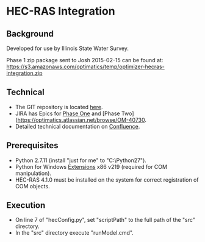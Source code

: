HEC-RAS Integration
===================

Background
----------

Developed for use by Illinois State Water Survey.

Phase 1 zip package sent to Josh 2015-02-15 can be found at: https://s3.amazonaws.com/optimatics/temp/optimizer-hecras-integration.zip

Technical
---------

- The GIT repository is located [here](https://bitbucket.org/optimatics/optimizer-hecras-integration).
- JIRA has Epics for [Phase One](https://optimatics.atlassian.net/browse/OM-4032) and [Phase Two](https://optimatics.atlassian.net/browse/OM-40730.
- Detailed technical documentation on [Confluence](https://optimatics.atlassian.net/wiki/display/DEV/HEC+Suite).

Prerequisites
-------------

- Python 2.7.11 (install "just for me" to "C:\Python27").
- Python for Windows [Extensions](http://sourceforge.net/projects/pywin32/files/pywin32/Build%20219/pywin32-219.win32-py2.7.exe/download) x86 v219 (required for COM manipulation).
- HEC-RAS 4.1.0 must be installed on the system for correct registration of COM objects.

Execution
---------

- On line 7 of "hecConfig.py", set "scriptPath" to the full path of the "src" directory.
- In the "src" directory execute "runModel.cmd".
